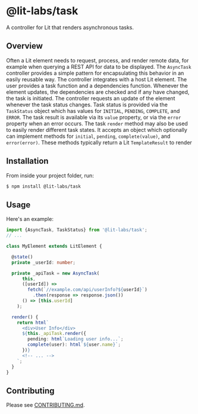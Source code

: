 # @lit-labs/task

A controller for Lit that renders asynchronous tasks.

## Overview

Often a Lit element needs to request, process, and render remote data, for
example when querying a REST API for data to be displayed. The `AsyncTask`
controller provides a simple pattern for encapsulating this behavior in an
easily reusable way. The controller integrates with a host Lit element. The
user provides a task function and a dependencies function. Whenever the element
updates, the dependencies are checked and if any have changed, the task is
initiated. The controller requests an update of the element whenever the task
status changes. Task status is provided via the `TaskStatus` object which has
values for `INITIAL`, `PENDING`, `COMPLETE`, and `ERROR`. The task result is
available via its `value` property, or via the `error` property when an error
occurs. The task `render` method may also be used to easily render different
task states. It accepts an object which optionally can implement methods for
`initial`, `pending`, `complete(value)`, and `error(error)`. These methods
typically return a Lit `TemplateResult` to render

## Installation

From inside your project folder, run:

```bash
$ npm install @lit-labs/task
```

## Usage

Here's an example:

```ts
import {AsyncTask, TaskStatus} from '@lit-labs/task';
// ...

class MyElement extends LitElement {

  @state()
  private _userId: number;

  private _apiTask = new AsyncTask(
      this,
      ([userId]) =>
        fetch(`//example.com/api/userInfo?${userId}`)
          .then(response => response.json())
      () => [this.userId]
    );

  render() {
    return html`
      <div>User Info</div>
      ${this._apiTask.render({
        pending: html`Loading user info...`;
        complete(user): html`${user.name}`;
      })}
      <!-- ... -->
    `;
  }
}
```

## Contributing

Please see [CONTRIBUTING.md](./CONTRIBUTING.md).
